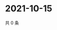 # 2021-10-15

共 0 条

<!-- BEGIN WEIBO -->
<!-- 最后更新时间 Fri Oct 15 2021 12:10:37 GMT+0800 (China Standard Time) -->

<!-- END WEIBO -->
